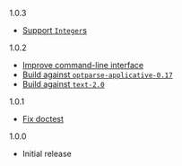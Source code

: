1.0.3

* [Support `Integer`s](https://github.com/dhall-lang/dhall-haskell/pull/2469)

1.0.2

* [Improve command-line interface](https://github.com/dhall-lang/dhall-haskell/pull/2355)
* [Build against `optparse-applicative-0.17`](https://github.com/dhall-lang/dhall-haskell/pull/2355)
* [Build against `text-2.0`](https://github.com/dhall-lang/dhall-haskell/pull/2356)

1.0.1

* [Fix doctest](https://github.com/dhall-lang/dhall-haskell/pull/2325)

1.0.0

* Initial release

